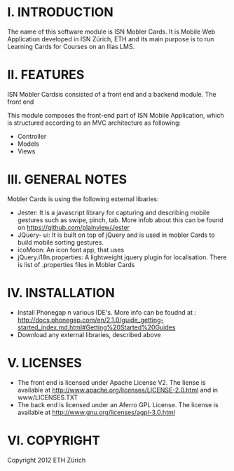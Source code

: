 I. INTRODUCTION 
===============

The name of this software module is ISN Mobler Cards. It is Mobile Web Application developed in ISN Zürich, ETH and its main purpose is to run Learning Cards for Courses on an Ilias LMS. 


II. FEATURES
============

ISN Mobler Cardsis consisted of a front end and a backend module. The front end 

This module composes the front-end part of ISN Mobile Application, which is structured according to an MVC architecture as following:

- Controller
- Models
- Views


III. GENERAL NOTES
=================

Mobler Cards is using the following external libaries:

- Jester: It is a javascript library for capturing and describing mobile gestures such as swipe, pinch, tab. More infob about
          this can be found on https://github.com/plainview/Jester
- JQuery- ui: It is built on top of jQuery and is used in mobler Cards to build mobile sorting gestures.
- icoMoon: An icon font app, that uses
- jQuery.i18n.properties: A lightweight jquery plugin for localisation. There is list of .properties files in Mobler Cards


IV. INSTALLATION
================

- Install Phonegap n various IDE's. More info can be foudnd at : http://docs.phonegap.com/en/2.1.0/guide_getting-started_index.md.html#Getting%20Started%20Guides
- Download any external libraries, described above


V. LICENSES
===========

- The front end is licensed under  Apache License V2. The liense is available at http://www.apache.org/licenses/LICENSE-2.0.html and in www/LICENSES.TXT
- The back end is licensed under an Aferro GPL License. The license is available at http://www.gnu.org/licenses/agpl-3.0.html

VI. COPYRIGHT
=============

Copyright 2012 ETH Zürich 

